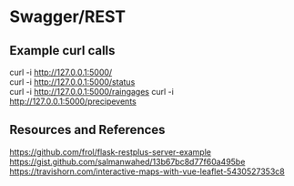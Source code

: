 # Swagger/REST

## Example curl calls
curl -i http://127.0.0.1:5000/  
curl -i http://127.0.0.1:5000/status  
curl -i http://127.0.0.1:5000/raingages
curl -i http://127.0.0.1:5000/precipevents

## Resources and References
https://github.com/frol/flask-restplus-server-example
https://gist.github.com/salmanwahed/13b67bc8d77f60a495be
https://travishorn.com/interactive-maps-with-vue-leaflet-5430527353c8
